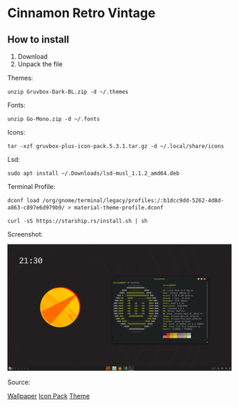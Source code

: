 # Cinnamon Retro Vintage

## How to install
1. Download
2. Unpack the file

Themes:

```
unzip Gruvbox-Dark-BL.zip -d ~/.themes
```

Fonts:

```
unzip Go-Mono.zip -d ~/.fonts
```
Icons:

```
tar -xzf gruvbox-plus-icon-pack.5.3.1.tar.gz -d ~/.local/share/icons
```

Lsd:

```
sudo apt install ~/.Downloads/lsd-musl_1.1.2_amd64.deb
```

Terminal Profile:

```
dconf load /org/gnome/terminal/legacy/profiles:/:b1dcc9dd-5262-4d8d-a863-c897e6d979b9/ > material-theme-profile.dconf
```
```
curl -sS https://starship.rs/install.sh | sh
```


Screenshot:

![Hello](https://github.com/jojodm997/Retro/blob/95e54901ee304787e08a54f490af8693bce432cd/Screenshot%20from%202024-05-19%2021-30-27.png)

Source:

[Wallpaper](https://gruvbox-wallpapers.pages.dev/)
[Icon Pack](https://github.com/SylEleuth/gruvbox-plus-icon-pack)
[Theme](https://github.com/Fausto-Korpsvart/Gruvbox-GTK-Theme)

